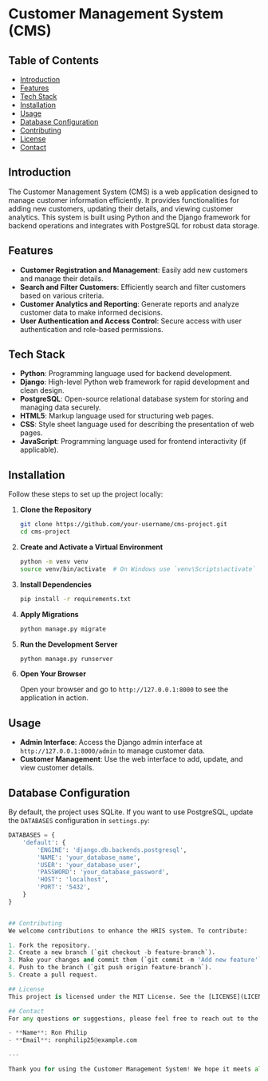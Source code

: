 # Customer Management System (CMS)

## Table of Contents
- [Introduction](#introduction)
- [Features](#features)
- [Tech Stack](#tech-stack)
- [Installation](#installation)
- [Usage](#usage)
- [Database Configuration](#database-configuration)
- [Contributing](#contributing)
- [License](#license)
- [Contact](#contact)

## Introduction
The Customer Management System (CMS) is a web application designed to manage customer information efficiently. It provides functionalities for adding new customers, updating their details, and viewing customer analytics. This system is built using Python and the Django framework for backend operations and integrates with PostgreSQL for robust data storage.

## Features
- **Customer Registration and Management**: Easily add new customers and manage their details.
- **Search and Filter Customers**: Efficiently search and filter customers based on various criteria.
- **Customer Analytics and Reporting**: Generate reports and analyze customer data to make informed decisions.
- **User Authentication and Access Control**: Secure access with user authentication and role-based permissions.

## Tech Stack
- **Python**: Programming language used for backend development.
- **Django**: High-level Python web framework for rapid development and clean design.
- **PostgreSQL**: Open-source relational database system for storing and managing data securely.
- **HTML5**: Markup language used for structuring web pages.
- **CSS**: Style sheet language used for describing the presentation of web pages.
- **JavaScript**: Programming language used for frontend interactivity (if applicable).

## Installation
Follow these steps to set up the project locally:

1. **Clone the Repository**

    ```bash
    git clone https://github.com/your-username/cms-project.git
    cd cms-project
    ```

2. **Create and Activate a Virtual Environment**

    ```bash
    python -m venv venv
    source venv/bin/activate  # On Windows use `venv\Scripts\activate`
    ```

3. **Install Dependencies**

    ```bash
    pip install -r requirements.txt
    ```

4. **Apply Migrations**

    ```bash
    python manage.py migrate
    ```

5. **Run the Development Server**

    ```bash
    python manage.py runserver
    ```

6. **Open Your Browser**

    Open your browser and go to `http://127.0.0.1:8000` to see the application in action.

## Usage
- **Admin Interface**: Access the Django admin interface at `http://127.0.0.1:8000/admin` to manage customer data.
- **Customer Management**: Use the web interface to add, update, and view customer details.

## Database Configuration
By default, the project uses SQLite. If you want to use PostgreSQL, update the `DATABASES` configuration in `settings.py`:

```python
DATABASES = {
    'default': {
        'ENGINE': 'django.db.backends.postgresql',
        'NAME': 'your_database_name',
        'USER': 'your_database_user',
        'PASSWORD': 'your_database_password',
        'HOST': 'localhost',
        'PORT': '5432',
    }
}


## Contributing
We welcome contributions to enhance the HRIS system. To contribute:

1. Fork the repository.
2. Create a new branch (`git checkout -b feature-branch`).
3. Make your changes and commit them (`git commit -m 'Add new feature'`).
4. Push to the branch (`git push origin feature-branch`).
5. Create a pull request.

## License
This project is licensed under the MIT License. See the [LICENSE](LICENSE) file for more details.

## Contact
For any questions or suggestions, please feel free to reach out to the project maintainer:

- **Name**: Ron Philip
- **Email**: ronphilip25@example.com

---

Thank you for using the Customer Management System! We hope it meets all your Customer Management System needs.
